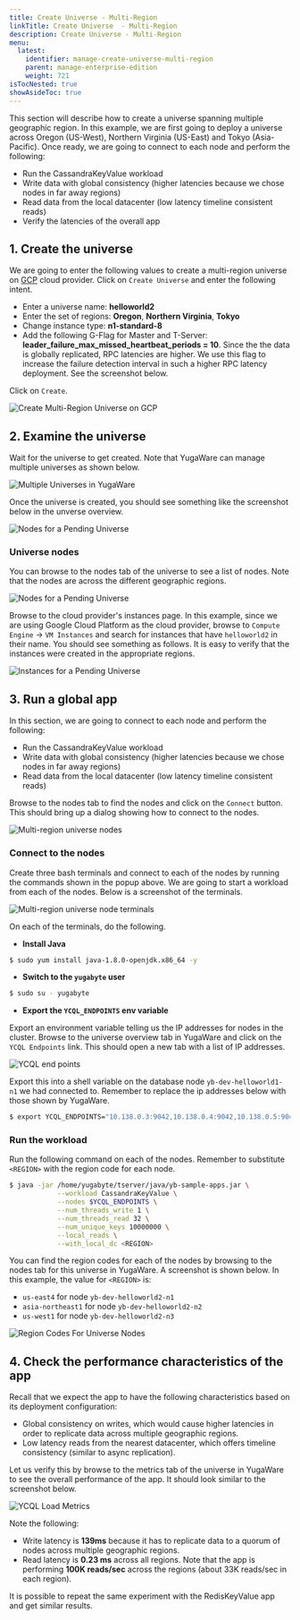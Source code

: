 ```yaml
---
title: Create Universe - Multi-Region
linkTitle: Create Universe  - Multi-Region
description: Create Universe - Multi-Region
menu:
  latest:
    identifier: manage-create-universe-multi-region
    parent: manage-enterprise-edition
    weight: 721
isTocNested: true
showAsideToc: true
---
```


This section will describe how to create a universe spanning multiple geographic region. In this example, we are first going to deploy a universe across Oregon (US-West), Northern Virginia (US-East) and Tokyo (Asia-Pacific). Once ready, we are going to connect to each node and perform the following:

* Run the CassandraKeyValue workload
* Write data with global consistency (higher latencies because we chose nodes in far away regions)
* Read data from the local datacenter (low latency timeline consistent reads)
* Verify the latencies of the overall app


## 1. Create the universe

We are going to enter the following values to create a multi-region universe on [GCP](../../../deploy/enterprise-edition/configure-cloud-providers/#configure-gcp) cloud provider. Click on `Create Universe` and enter the following intent. 

- Enter a universe name: **helloworld2**
- Enter the set of regions: **Oregon**, **Northern Virginia**, **Tokyo**
- Change instance type: **n1-standard-8**
- Add the following G-Flag for Master and T-Server: **leader_failure_max_missed_heartbeat_periods = 10**. Since the the data is globally replicated, RPC latencies are higher. We use this flag to increase the failure detection interval in such a higher RPC latency deployment. See the screenshot below.

Click on `Create`.

![Create Multi-Region Universe on GCP](/images/ee/multi-region-create-universe.png)


## 2. Examine the universe

Wait for the universe to get created. Note that YugaWare can manage multiple universes as shown below.

![Multiple Universes in YugaWare](/images/ee/multi-region-multiple-universes.png)

Once the universe is created, you should see something like the screenshot below in the unverse overview.

![Nodes for a Pending Universe](/images/ee/multi-region-universe-overview.png)

### Universe nodes

You can browse to the nodes tab of the universe to see a list of nodes. Note that the nodes are across the different geographic regions.

![Nodes for a Pending Universe](/images/ee/multi-region-universe-nodes.png)

Browse to the cloud provider's instances page. In this example, since we are using Google Cloud Platform as the cloud provider, browse to `Compute Engine` -> `VM Instances` and search for instances that have `helloworld2` in their name. You should see something as follows. It is easy to verify that the instances were created in the appropriate regions.

![Instances for a Pending Universe](/images/ee/multi-region-universe-gcp-instances.png)

## 3. Run a global app

In this section, we are going to connect to each node and perform the following:

* Run the CassandraKeyValue workload
* Write data with global consistency (higher latencies because we chose nodes in far away regions)
* Read data from the local datacenter (low latency timeline consistent reads)

Browse to the nodes tab to find the nodes and click on the `Connect` button. This should bring up a dialog showing how to connect to the nodes.

![Multi-region universe nodes](/images/ee/multi-region-universe-nodes-connect.png)


### Connect to the nodes

Create three bash terminals and connect to each of the nodes by running the commands shown in the popup above. We are going to start a workload from each of the nodes. Below is a screenshot of the terminals.

![Multi-region universe node terminals](/images/ee/multi-region-universe-node-shells.png)

On each of the terminals, do the following.

- **Install Java**

```sh
$ sudo yum install java-1.8.0-openjdk.x86_64 -y
```

- **Switch to the `yugabyte` user**

```sh
$ sudo su - yugabyte
```

- **Export the `YCQL_ENDPOINTS` env variable**

Export an environment variable telling us the IP addresses for nodes in the cluster. Browse to the universe overview tab in YugaWare and click on the `YCQL Endpoints` link. This should open a new tab with a list of IP addresses. 

![YCQL end points](/images/ee/multi-zone-universe-ycql-endpoints.png)

Export this into a shell variable on the database node `yb-dev-helloworld1-n1` we had connected to. Remember to replace the ip addresses below with those shown by YugaWare.

```sh
$ export YCQL_ENDPOINTS="10.138.0.3:9042,10.138.0.4:9042,10.138.0.5:9042"
```

### Run the workload

Run the following command on each of the nodes. Remember to substitute `<REGION>` with the region code for each node.

```sh
$ java -jar /home/yugabyte/tserver/java/yb-sample-apps.jar \
            --workload CassandraKeyValue \
            --nodes $YCQL_ENDPOINTS \
            --num_threads_write 1 \
            --num_threads_read 32 \
            --num_unique_keys 10000000 \
            --local_reads \
            --with_local_dc <REGION>
```

You can find the region codes for each of the nodes by browsing to the nodes tab for this universe in YugaWare. A screenshot is shown below. In this example, the value for `<REGION>` is:

- `us-east4` for node `yb-dev-helloworld2-n1`
- `asia-northeast1` for node `yb-dev-helloworld2-n2`
- `us-west1` for node `yb-dev-helloworld2-n3`

![Region Codes For Universe Nodes](/images/ee/multi-region-universe-node-regions.png)

## 4. Check the performance characteristics of the app

Recall that we expect the app to have the following characteristics based on its deployment configuration:

* Global consistency on writes, which would cause higher latencies in order to replicate data across multiple geographic regions.
* Low latency reads from the nearest datacenter, which offers timeline consistency (similar to async replication).

Let us verify this by browse to the metrics tab of the universe in YugaWare to see the overall performance of the app. It should look similar to the screenshot below.

![YCQL Load Metrics](/images/ee/multi-region-read-write-metrics.png)

Note the following:

* Write latency is **139ms** because it has to replicate data to a quorum of nodes across multiple geographic regions.
* Read latency is **0.23 ms** across all regions. Note that the app is performing **100K reads/sec** across the regions (about 33K reads/sec in each region).

It is possible to repeat the same experiment with the RedisKeyValue app and get similar results.
